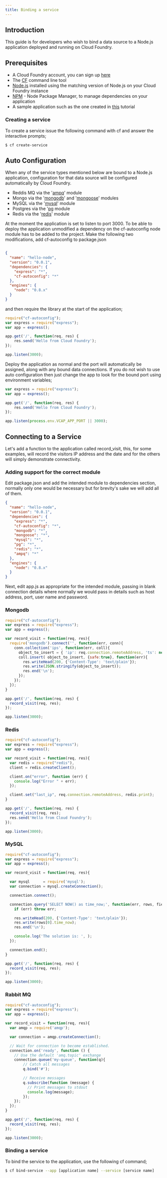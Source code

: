 ```yaml
---
title: Binding a service
---
```


## <a id='intro'></a>Introduction ##

This guide is for developers who wish to bind a data source to a Node.js application deployed and running on Cloud Foundry.

## <a id='prerequisites'></a>Prerequisites ##

* A Cloud Foundry account, you can sign up [here](https://my.cloudfoundry.com/signup)
* The [CF](../../managing-apps/) command line tool
* [Node.js](http://www.nodejs.org) installed using the matching version of Node.js on your Cloud Foundry instance
* [NPM](http://npmjs.org/) - Node Package Manager, to manage dependencies on your application
* A sample application such as the one created in [this](./index.html) tutorial

### <a id='creating'></a> Creating a service ##

To create a service issue the following command with cf and answer the interactive prompts;

~~~bash
$ cf create-service
~~~

## <a id='autoconfig'></a>Auto Configuration ##

When any of the service types mentioned below are bound to a Node.js application, configuration for that data source will be configured automatically by Cloud Foundry.

* Reddis MQ via the '[ampq](https://github.com/postwait/node-amqp)' module
* Mongo via the '[mongodb](http://mongodb.github.com/node-mongodb-native/)' and '[mongoose](http://mongoosejs.com/)' modules
* MySQL via the '[mysql](https://github.com/felixge/node-mysql)' module
* Postgres via the '[pg](https://github.com/brianc/node-postgres) module
* Redis via the '[redis](https://github.com/mranney/node_redis)' module

At the moment the application is set to listen to port 3000. To be able to deploy the application unmodified a dependency on the cf-autoconfig node module has to be added to the project. Make the following two modifications, add cf-autoconfig to package.json

~~~json

{
  "name": "hello-node",
  "version": "0.0.1",
  "dependencies": {
    "express": "*",
    "cf-autoconfig": "*"
  },
  "engines": {
    "node": "0.8.x"
  }
}
~~~

and then require the library at the start of the application;

~~~javascript
require("cf-autoconfig");
var express = require("express");
var app = express();

app.get('/', function(req, res) {
    res.send('Hello from Cloud Foundry');
});

app.listen(3000);
~~~

Deploy the application as normal and the port will automatically be assigned, along with any bound data connections. If you do not wish to use auto configuration then just change the app to look for the bound port using environment variables;

~~~javascript
var express = require("express");
var app = express();

app.get('/', function(req, res) {
    res.send('Hello from Cloud Foundry');
});

app.listen(process.env.VCAP_APP_PORT || 3000);
~~~

## <a id='Connecting'></a> Connecting to a Service ##

Let's add a function to the application called record_visit, this, for some examples, will record the visitors IP address and the date and for the others will simply demonstrate connectivity.

### <a id='module-support'></a> Adding support for the correct module ###

Edit package.json and add the intended module to dependencies section, normally only one would be necessary but for brevity's sake we will add all of them.

~~~json
{
  "name": "hello-node",
  "version": "0.0.1",
  "dependencies": {
    "express": "*",
    "cf-autoconfig": "*",
    "mongodb": "*",
    "mongoose": "*",
    "mysql": "*",
    "pg": "*",
    "redis": "*",
    "ampq": "*"
  },
  "engines": {
    "node": "0.8.x"
  }
}
~~~

Next, edit app.js as appropriate for the intended module, passing in blank connection details where normally we would pass in details such as host address, port, user name and password.

### <a id='mongodb'></a> Mongodb ##

~~~javascript
require("cf-autoconfig");
var express = require("express");
var app = express();

var record_visit = function(req, res){
  require('mongodb').connect('', function(err, conn){
    conn.collection('ips', function(err, coll){
      object_to_insert = { 'ip': req.connection.remoteAddress, 'ts': new Date() };
      coll.insert( object_to_insert, {safe:true}, function(err){
        res.writeHead(200, {'Content-Type': 'text/plain'});
        res.write(JSON.stringify(object_to_insert));
        res.end('\n');
      });
    });
  });
}

app.get('/', function(req, res) {
  record_visit(req, res);
});

app.listen(3000);
~~~~

### <a id='mongodb'></a> Redis ##

~~~javascript
require("cf-autoconfig");
var express = require("express");
var app = express();

var record_visit = function(req, res){
  var redis = require("redis"),
  client = redis.createClient();

  client.on("error", function (err) {
    console.log("Error " + err);
  });

  client.set("last_ip", req.connection.remoteAddress, redis.print);
}

app.get('/', function(req, res) {
  record_visit(req, res);
  res.send('Hello from Cloud Foundry');
});

app.listen(3000);
~~~~


### <a id='mysql'></a> MySQL ##

~~~javascript
require("cf-autoconfig");
var express = require("express");
var app = express();

var record_visit = function(req, res){

  var mysql      = require('mysql');
  var connection = mysql.createConnection();

  connection.connect();

  connection.query('SELECT NOW() as time_now;', function(err, rows, fields) {
    if (err) throw err;

    res.writeHead(200, {'Content-Type': 'text/plain'});
    res.write(rows[0].time_now);
    res.end('\n');

    console.log('The solution is: ', );
  });

  connection.end();
}

app.get('/', function(req, res) {
  record_visit(req, res);
});

app.listen(3000);
~~~~

### <a id='rabbitmq'></a> Rabbit MQ ##

~~~javascript
require("cf-autoconfig");
var express = require("express");
var app = express();

var record_visit = function(req, res){
  var amqp = require('amqp');

  var connection = amqp.createConnection();

  // Wait for connection to become established.
  connection.on('ready', function () {
    // Use the default 'amq.topic' exchange
    connection.queue('my-queue', function(q){
        // Catch all messages
        q.bind('#');

        // Receive messages
        q.subscribe(function (message) {
          // Print messages to stdout
          console.log(message);
        });
    });
  });
}

app.get('/', function(req, res) {
  record_visit(req, res);
});

app.listen(3000);
~~~~

### <a id='binding'></a> Binding a service ##

To bind the service to the application, use the following cf command;

~~~bash
$ cf bind-service --app [application name] --service [service name]
~~~

